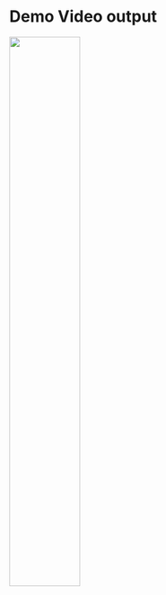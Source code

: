 # Demo Video output 

[<img src="[https://oit.alabama.gov/wp-content/uploads/2017/09/37705974_xxl-e1506609733722.jpg](https://youtu.be/bwRDW4Pz63k)" width="50%">]((https://youtu.be/bwRDW4Pz63k) " output demo video: 55")
